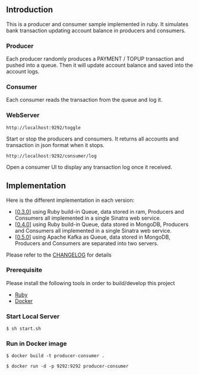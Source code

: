 ## Introduction
This is a producer and consumer sample implemented in ruby. 
It simulates bank transaction updating account balance in producers and consumers.

### Producer
Each producer randomly produces a PAYMENT / TOPUP transaction and pushed into a queue.
Then it will update account balance and saved into the account logs.

### Consumer
Each consumer reads the transaction from the queue and log it. 

### WebServer

`http://localhost:9292/toggle`

Start or stop the producers and consumers. 
It returns all accounts and transaction in json format when it stops.

`http://localhost:9292/consumer/log`

Open a consumer UI to display any transaction log once it received.

## Implementation

Here is the different implementation in each version:
* [[0.3.0](https://github.com/jtaisa/producer-consumer/tree/v0.3.0)] using Ruby build-in Queue, data stored in ram, Producers and Consumers all implemented in a single Sinatra web service.
* [[0.4.0](https://github.com/jtaisa/producer-consumer/tree/v0.4.0)] using Ruby build-in Queue, data stored in MongoDB, Producers and Consumers all implemented in a single Sinatra web service.
* [[0.5.0](https://github.com/jtaisa/producer-consumer/tree/v0.5.0)] using Apache Kafka as Queue, data stored in MongoDB, Producers and Consumers are separated into two servers. 

Please refer to the [CHANGELOG](./CHANGELOG) for details

### Prerequisite
Please install the following tools in order to build/develop this project

* [Ruby](https://www.ruby-lang.org)
* [Docker](https://docs.docker.com/install/)


### Start Local Server
`$ sh start.sh`

### Run in Docker image

`$ docker build -t producer-consumer .`

`$ docker run -d -p 9292:9292 producer-consumer`